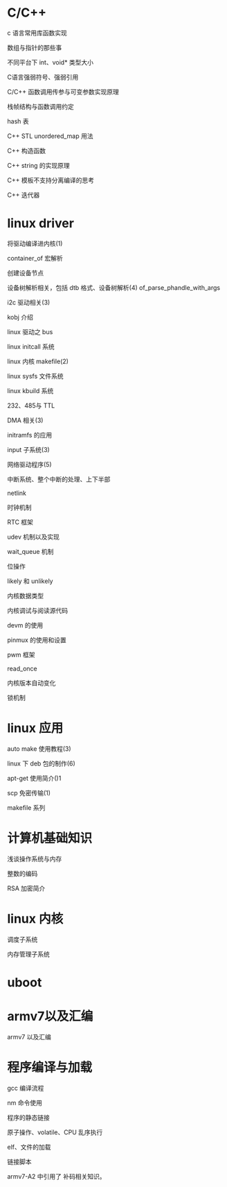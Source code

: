 # C/C++ 

c 语言常用库函数实现

数组与指针的那些事

不同平台下 int、void* 类型大小

C语言强弱符号、强弱引用

C/C++ 函数调用传参与可变参数实现原理

栈帧结构与函数调用约定

hash 表

C++ STL unordered_map 用法

C++ 构造函数

C++ string 的实现原理

C++ 模板不支持分离编译的思考

C++ 迭代器



# linux driver

将驱动编译进内核(1)

container_of 宏解析

创建设备节点

设备树解析相关，包括 dtb 格式、设备树解析(4) of_parse_phandle_with_args

i2c 驱动相关(3)

kobj 介绍

linux 驱动之 bus

linux initcall 系统

linux 内核 makefile(2)

linux sysfs 文件系统

linux kbuild 系统

232、485与 TTL

DMA 相关(3)

initramfs 的应用

input 子系统(3)

网络驱动程序(5)

中断系统、整个中断的处理、上下半部

netlink

时钟机制

RTC 框架

udev 机制以及实现

wait_queue 机制

位操作

likely 和 unlikely

内核数据类型

内核调试与阅读源代码

devm 的使用

pinmux 的使用和设置

pwm 框架

read_once

内核版本自动变化

锁机制

# linux 应用

auto make 使用教程(3)

linux 下 deb 包的制作(6)

apt-get 使用简介()1

scp 免密传输(1)

makefile 系列



# 计算机基础知识

浅谈操作系统与内存

整数的编码

RSA 加密简介



# linux 内核

调度子系统

内存管理子系统

# uboot

# armv7以及汇编

armv7 以及汇编

# 程序编译与加载

gcc 编译流程

nm 命令使用

程序的静态链接

原子操作、volatile、CPU 乱序执行

elf、文件的加载

链接脚本





armv7-A2 中引用了  补码相关知识。



